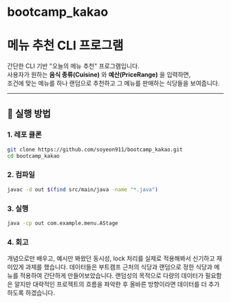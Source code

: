 # bootcamp_kakao

# 메뉴 추천 CLI 프로그램

간단한 CLI 기반 "오늘의 메뉴 추천" 프로그램입니다.  
사용자가 원하는 **음식 종류(Cuisine)** 와 **예산(PriceRange)** 을 입력하면,  
조건에 맞는 메뉴를 하나 랜덤으로 추천하고 그 메뉴를 판매하는 식당들을 보여줍니다.  

---

## 🚀 실행 방법

### 1. 레포 클론
```bash
git clone https://github.com/soyeon911/bootcamp_kakao.git
cd bootcamp_kakao
```
### 2. 컴파일
```bash
javac -d out $(find src/main/java -name "*.java")
```
### 3. 실행
```bash
java -cp out com.example.menu.AStage
```


### 4. 회고
개념으로만 배우고, 예시만 봐왔던 동시성, lock 처리를 실제로 적용해봐서 신기하고 재미있게 과제를 했습니다.
데이터들은 부트캠프 근처의 식당과 랜덤으로 정한 식당과 메뉴를 적용하여 간단하게 만들어보았습니다.
랜덤성의 목적으로 다량의 데이터가 필요함은 알지만 대략적인 프로젝트의 흐름을 파악한 후 올바른 방향이라면 데이터를 더 추가하도록 하겠습니다.

